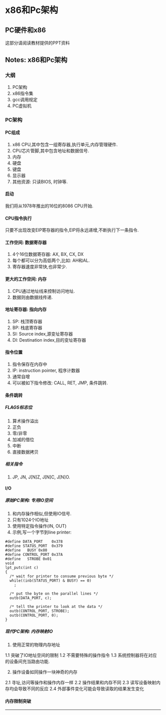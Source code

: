 # x86和Pc架构

## PC硬件和x86

这部分请阅读教材提供的PPT资料

## Notes: x86和Pc架构

### 大纲

1. PC架构
2. x86指令集
3. gcc调用规定
4. PC虚拟机

### PC架构

#### PC组成

1. x86 CPU,其中包含一组寄存器,执行单元,内存管理硬件.
2. CPU芯片管脚,其中包含地址和数据信号.
3. 内存
4. 硬盘
5. 键盘
6. 显示器
7. 其他资源: 只读BIOS, 时钟等.

#### 启动

我们将从1978年推出的16位的8086 CPU开始.

#### CPU指令执行

只要不出现改变EIP寄存器的指令,EIP将永远递增,不断执行下一条指令.

#### 工作空间: 数据寄存器

1. 4个16位数据寄存器: AX, BX, CX, DX
2. 每个都可以分为高低两个,比如: AH和AL.
3. 寄存器速度非常快,也非常少.

#### 更大的工作空间: 内存

1. CPU通过地址线来控制访问地址.
2. 数据则由数据线传递.

#### 地址寄存器: 指向内存
1. SP: 栈顶寄存器
2. BP: 栈底寄存器
3. SI: Source index,源变址寄存器
4. DI: Destination index,目的变址寄存器

#### 指令位置
1. 指令保存在内存中
2. IP: instruction pointer, 程序计数器
3. 通常自增
4. 可以被如下指令修改: CALL, RET, JMP, 条件跳转.

#### 条件跳转
##### FLAGS标志位
1. 算术操作溢出
2. 正负
3. 零/非零
4. 加减的借位
5. 中断
6. 直接数据拷贝

##### 相关指令
1. JP, JN, J[N]Z, J[N]C, J[N]O.

#### I/O
##### 原始PC架构: 专用IO空间
1. 和内存操作相似,但使用IO信号.
2. 只有1024个IO地址
3. 使用特定指令操作(IN, OUT)
4. 示例,写一个字节到line printer:
```
#define DATA_PORT    0x378
#define STATUS_PORT  0x379
#define   BUSY 0x80
#define CONTROL_PORT 0x37A
#define   STROBE 0x01
void
lpt_putc(int c)
{
  /* wait for printer to consume previous byte */
  while((inb(STATUS_PORT) & BUSY) == 0)
    ;

  /* put the byte on the parallel lines */
  outb(DATA_PORT, c);

  /* tell the printer to look at the data */
  outb(CONTROL_PORT, STROBE);
  outb(CONTROL_PORT, 0);
}
```

##### 现代PC架构: 内存映射IO
1. 使用正常的物理内存地址

  1.1 突破了IO地址空间的限制
  1.2 不需要特殊的操作指令
  1.3 系统控制器将在对应的设备间充当路由功能.
  
2. 操作设备如同操作一块神奇的内存

  2.1 寻址,访问等操作和操作内存一样
  2.2 操作结果和内存不同
  2.3 读写设备映射内存均会导致不同的反应
  2.4 外部事件变化可能会导致读取的结果发生变化
  
#### 内存限制突破















---



